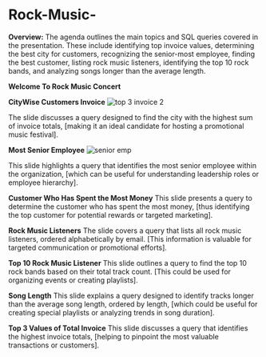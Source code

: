 # Rock-Music-
**Overview:** The agenda outlines the main topics and SQL queries covered in the presentation. These include identifying top invoice values, determining the best city for customers, recognizing the senior-most employee, finding the best customer, listing rock music listeners, identifying the top 10 rock bands, and analyzing songs longer than the average length.

   ****Welcome To Rock Music Concert****

**CityWise Customers Invoice**
![top 3 invoice 2](https://github.com/user-attachments/assets/082721f2-3b9d-4469-b7b5-fec81e9e3849)



The slide discusses a query designed to find the city with the highest sum of invoice totals, [making it an ideal candidate for hosting a promotional music festival].

**Most Senior Employee**
![senior emp](https://github.com/user-attachments/assets/b0fc9ab9-17d7-4217-b422-970e5a2aba53)


This slide highlights a query that identifies the most senior employee within the organization, [which can be useful for understanding leadership roles or employee hierarchy].

**Customer Who Has Spent the Most Money**
 This slide presents a query to determine the customer who has spent the most money, [thus identifying the top customer for potential rewards or targeted marketing].
 
**Rock Music Listeners**
The slide covers a query that lists all rock music listeners, ordered alphabetically by email. [This information is valuable for targeted communication or promotional efforts].

**Top 10 Rock Music Listener**
This slide outlines a query to find the top 10 rock bands based on their total track count. [This could be used for organizing events or creating playlists].

**Song Length**
This slide explains a query designed to identify tracks longer than the average song length, ordered by length, [which could be useful for creating special playlists or analyzing trends in song duration].

**Top 3 Values of Total Invoice**
This slide discusses a query that identifies the highest invoice totals, [helping to pinpoint the most valuable transactions or customers].


